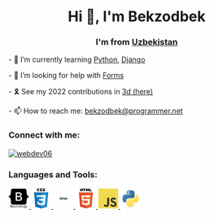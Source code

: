  <h1 align="center">Hi 👋, I'm Bekzodbek</h1>
<h3 align="center">I'm from <a  href="https://en.m.wikipedia.org/wiki/Uzbekistan" target="_blank">Uzbekistan</a> </h3>

<p>- 🌱 I’m currently learning <a href="https://python.org">Python</a>, <a href="https://docs.djangoproject.com">Django</a></p>
<p>- 🤔 I’m looking for help with <a href="https://github.com/single-dev/Forms">Forms</a></p>
<p>- 🎗 See my 2022 contributions in <a href="https://skyline.github.com/single-dev/2022">3d (here)</a>
<p>- 📫 How to reach me: <a href="mailto:bekzodbek@programmer.net">bekzodbek@programmer.net</a></p>

<h3 align="left">Connect with me:</h3>
<p align="left">
    <a href="https://twitter.com/webdev06" target="blank"><img align="center" src="https://raw.githubusercontent.com/rahuldkjain/github-profile-readme-generator/master/src/images/icons/Social/twitter.svg" alt="webdev06" height="30" width="40" /></a>


</p>

<h3 align="left">Languages and Tools:</h3>
<p align="left"> <a href="https://getbootstrap.com" target="_blank" rel="noreferrer"> <img
            src="https://raw.githubusercontent.com/devicons/devicon/master/icons/bootstrap/bootstrap-plain-wordmark.svg"
            alt="bootstrap" width="40" height="40" /> </a> <a href="https://www.w3schools.com/css/" target="_blank"
        rel="noreferrer"> <img
            src="https://raw.githubusercontent.com/devicons/devicon/master/icons/css3/css3-original-wordmark.svg"
            alt="css3" width="40" height="40" /> </a> <a href="https://www.djangoproject.com/" target="_blank"
        rel="noreferrer"> <img
            src="https://github.com/Bekzodbek2006/Attorneyster/blob/main/static/imgs/contact/django-removebg-preview.png"
            alt="django" height="40" width="40" /> </a> <a href="https://www.w3.org/html/" target="_blank"
        rel="noreferrer"> <img
            src="https://raw.githubusercontent.com/devicons/devicon/master/icons/html5/html5-original-wordmark.svg"
            alt="html5" width="40" height="40" /> </a> <a href="https://developer.mozilla.org/en-US/docs/Web/JavaScript"
        target="_blank" rel="noreferrer"> <img
            src="https://raw.githubusercontent.com/devicons/devicon/master/icons/javascript/javascript-original.svg"
            alt="javascript" width="40" height="40" /> </a> <a href="https://www.python.org" target="_blank"
        rel="noreferrer"> <img
            src="https://raw.githubusercontent.com/devicons/devicon/master/icons/python/python-original.svg"
            alt="python" width="40" height="40" /> </a>
 </p>
